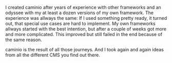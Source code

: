 I created caminio after years of experience with other frameworks and an odyssee with my at least a dozen versions of my own framework. The experience was allways the same: If I used something pretty ready, it turned out, that special use cases are hard to implement. My own frameworks allways started with the best intention, but after a couple of weeks got more and more complicated. This improved but still failed in the end because of the same reason.


caminio is the result of all those journeys. And I took again and again ideas from all the different CMS you find out there.